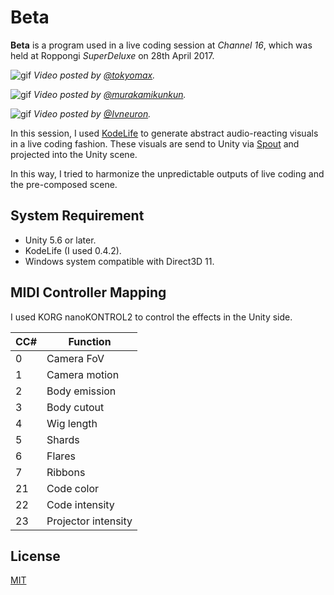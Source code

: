 Beta
====

**Beta** is a program used in a live coding session at *Channel 16*, which was
held at Roppongi *SuperDeluxe* on 28th April 2017.

![gif](http://i.imgur.com/NwETpDh.gif)
*Video posted by [@tokyomax].*

![gif](http://i.imgur.com/KpEIUPt.gif)
*Video posted by [@murakamikunkun].*

![gif](http://i.imgur.com/E6mq7MW.gif)
*Video posted by [@Ivneuron].*

In this session, I used [KodeLife] to generate abstract audio-reacting visuals
in a live coding fashion. These visuals are send to Unity via [Spout] and
projected into the Unity scene.

In this way, I tried to harmonize the unpredictable outputs of live coding and
the pre-composed scene.

[@tokyomax]: https://twitter.com/tokyomax/status/857957410631176193
[@murakamikunkun]: https://twitter.com/murakamikunkun/status/857999761923637248
[@Ivneuron]: https://twitter.com/Ivneuron/status/857959050499153922
[KodeLife]: https://hexler.net/software/kodelife
[Spout]: http://spout.zeal.co/

System Requirement
------------------

- Unity 5.6 or later.
- KodeLife (I used 0.4.2).
- Windows system compatible with Direct3D 11.

MIDI Controller Mapping
-----------------------

I used KORG nanoKONTROL2 to control the effects in the Unity side.

| CC# | Function            |
| --- | ------------------- |
| 0   | Camera FoV          |
| 1   | Camera motion       |
| 2   | Body emission       |
| 3   | Body cutout         |
| 4   | Wig length          |
| 5   | Shards              |
| 6   | Flares              |
| 7   | Ribbons             |
| 21  | Code color          |
| 22  | Code intensity      |
| 23  | Projector intensity |

License
-------

[MIT](License.md)
